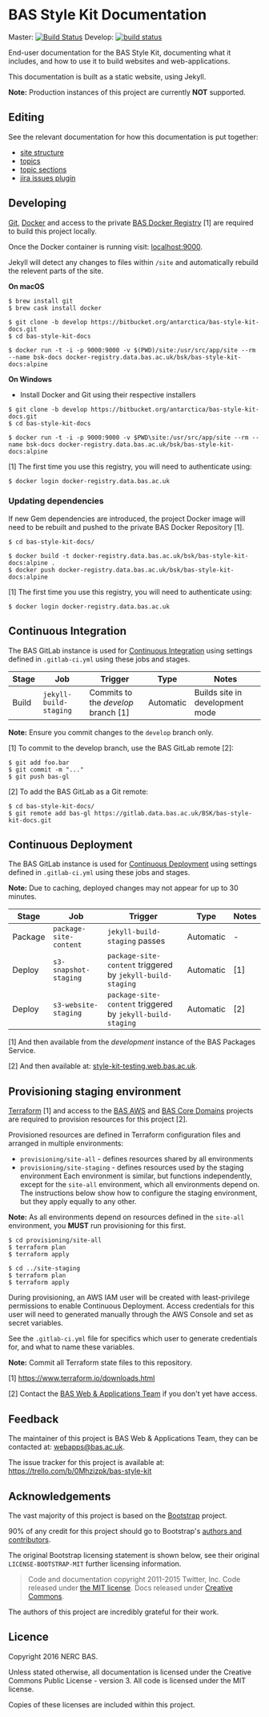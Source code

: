 # BAS Style Kit Documentation

Master: [![Build Status](https://semaphoreci.com/api/v1/antarctica/bas-style-kit-docs/branches/master/badge.svg)](https://semaphoreci.com/antarctica/bas-style-kit-docs)
Develop: [![build status](https://gitlab.data.bas.ac.uk/BSK/bas-style-kit-docs/badges/develop/build.svg)](https://gitlab.data.bas.ac.uk/BSK/bas-style-kit-docs/commits/develop)

End-user documentation for the BAS Style Kit, documenting what it includes, and how to use it to build websites and
web-applications.

This documentation is built as a static website, using Jekyll.

**Note:** Production instances of this project are currently **NOT** supported.

## Editing

See the relevant documentation for how this documentation is put together:

* [site structure](docs/editing/site-structure.md)
* [topics](docs/editing/topics.md)
* [topic sections](docs/editing/topic-sections.md)
* [jira issues plugin](docs/editing/plugin-jira-issues.md)

## Developing

[Git](https://git-scm.com), [Docker](https://www.docker.com/products/docker) and access to the private
[BAS Docker Registry](https://docker-registry.data.bas.ac.uk) [1] are required to build this project locally.

Once the Docker container is running visit: [localhost:9000](http://localhost:9000).

Jekyll will detect any changes to files within `/site` and automatically rebuild the relevent parts of the site.

**On macOS**

```shell
$ brew install git
$ brew cask install docker

$ git clone -b develop https://bitbucket.org/antarctica/bas-style-kit-docs.git
$ cd bas-style-kit-docs

$ docker run -t -i -p 9000:9000 -v $(PWD)/site:/usr/src/app/site --rm --name bsk-docs docker-registry.data.bas.ac.uk/bsk/bas-style-kit-docs:alpine
```

**On Windows**

* Install Docker and Git using their respective installers

```shell
$ git clone -b develop https://bitbucket.org/antarctica/bas-style-kit-docs.git
$ cd bas-style-kit-docs

$ docker run -t -i -p 9000:9000 -v $PWD\site:/usr/src/app/site --rm --name bsk-docs docker-registry.data.bas.ac.uk/bsk/bas-style-kit-docs:alpine
```

[1] The first time you use this registry, you will need to authenticate using:

```shell
$ docker login docker-registry.data.bas.ac.uk
```

### Updating dependencies

If new Gem dependencies are introduced, the project Docker image will need to be rebuilt and pushed to the private BAS
Docker Repository [1].

```shell
$ cd bas-style-kit-docs/

$ docker build -t docker-registry.data.bas.ac.uk/bsk/bas-style-kit-docs:alpine .
$ docker push docker-registry.data.bas.ac.uk/bsk/bas-style-kit-docs:alpine
```

[1] The first time you use this registry, you will need to authenticate using:

```shell
$ docker login docker-registry.data.bas.ac.uk
```

## Continuous Integration

The BAS GitLab instance is used for [Continuous Integration](https://gitlab.data.bas.ac.uk/BSK/bas-style-kit-docs/builds)
using settings defined in `.gitlab-ci.yml` using these jobs and stages.

| Stage | Job                       | Trigger                             | Type      | Notes                           |
| ----- | ------------------------- | ----------------------------------- | --------- | ------------------------------- |
| Build | `jekyll-build-staging`    | Commits to the *develop* branch [1] | Automatic | Builds site in development mode |

**Note:** Ensure you commit changes to the `develop` branch only.

[1] To commit to the develop branch, use the BAS GitLab remote [2]:

```shell
$ git add foo.bar
$ git commit -m "..."
$ git push bas-gl
```

[2] To add the BAS GitLab as a Git remote:

```shell
$ cd bas-style-kit-docs/
$ git remote add bas-gl https://gitlab.data.bas.ac.uk/BSK/bas-style-kit-docs.git
```

## Continuous Deployment

The BAS GitLab instance is used for [Continuous Deployment](https://gitlab.data.bas.ac.uk/BSK/bas-style-kit-docs/builds)
using settings defined in `.gitlab-ci.yml` using these jobs and stages.

**Note:** Due to caching, deployed changes may not appear for up to 30 minutes.

| Stage   | Job                      | Trigger                                                       | Type      | Notes                              |
| ------- | ------------------------ | ------------------------------------------------------------- | --------- | ---------------------------------- |
| Package | `package-site-content`   | `jekyll-build-staging` passes                                 | Automatic | -                                  |
| Deploy  | `s3-snapshot-staging`    | `package-site-content` triggered by `jekyll-build-staging`    | Automatic | [1]                                |
| Deploy  | `s3-website-staging`     | `package-site-content` triggered by `jekyll-build-staging`    | Automatic | [2]                                |

[1] And then available from the *development* instance of the BAS Packages Service.

[2] And then available at: [style-kit-testing.web.bas.ac.uk](https://style-kit-testing.web.bas.ac.uk).

## Provisioning staging environment

[Terraform](https://terrafrom.io) [1] and access to the [BAS AWS](https://bitbucket.org/antarctica/bas-aws) and
[BAS Core Domains](https://bitbucket.org/antarctica/bas-core-domains) projects are required to provision resources
for this project [2].

Provisioned resources are defined in Terraform configuration files and arranged in multiple environments:

* `provisioning/site-all` - defines resources shared by all environments
* `provisioning/site-staging` - defines resources used by the staging environment
Each environment is similar, but functions independently, except for the `site-all` environment, which all environments
depend on. The instructions below show how to configure the staging environment, but they apply equally to any other.


**Note:** As all environments depend on resources defined in the `site-all` environment, you **MUST** run provisioning
for this first.

```shell
$ cd provisioning/site-all
$ terraform plan
$ terraform apply

$ cd ../site-staging
$ terraform plan
$ terraform apply
```

During provisioning, an AWS IAM user will be created with least-privilege permissions to enable Continuous Deployment.
Access credentials for this user will need to generated manually through the AWS Console and set as secret variables.

See the `.gitlab-ci.yml` file for specifics which user to generate credentials for, and what to name these variables.

**Note:** Commit all Terraform state files to this repository.

[1] https://www.terraform.io/downloads.html

[2] Contact the [BAS Web & Applications Team](mailto:webapps@bas.ac.uk) if you don't yet have access.

## Feedback

The maintainer of this project is BAS Web & Applications Team, they can be contacted at:
[webapps@bas.ac.uk](mailto:webapps@bas.ac.uk).

The issue tracker for this project is available at: https://trello.com/b/0Mhzizpk/bas-style-kit

## Acknowledgements

The vast majority of this project is based on the [Bootstrap](http://getbootstrap.com) project.

90% of any credit for this project should go to Bootstrap's [authors and contributors](http://getbootstrap.com/about/).

The original Bootstrap licensing statement is shown below,
see their original `LICENSE-BOOTSTRAP-MIT` further licensing information.

> Code and documentation copyright 2011-2015 Twitter, Inc. Code released under
[the MIT license](https://github.com/twbs/bootstrap/blob/master/LICENSE).
Docs released under [Creative Commons](https://github.com/twbs/bootstrap/blob/master/docs/LICENSE).

The authors of this project are incredibly grateful for their work.

## Licence

Copyright 2016 NERC BAS.

Unless stated otherwise, all documentation is licensed under the Creative Commons Public License - version 3.
All code is licensed under the MIT license.

Copies of these licenses are included within this project.
